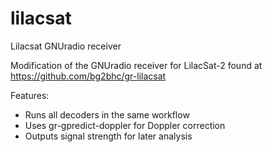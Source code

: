 # lilacsat
Lilacsat GNUradio receiver

Modification of the GNUradio receiver for LilacSat-2 found at
https://github.com/bg2bhc/gr-lilacsat

Features:
* Runs all decoders in the same workflow
* Uses gr-gpredict-doppler for Doppler correction
* Outputs signal strength for later analysis
